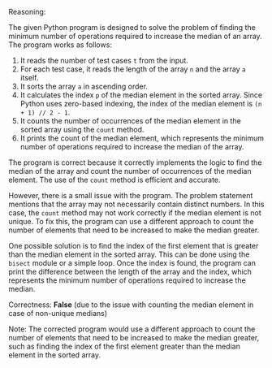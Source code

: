 Reasoning:

The given Python program is designed to solve the problem of finding the minimum number of operations required to increase the median of an array. The program works as follows:

1. It reads the number of test cases `t` from the input.
2. For each test case, it reads the length of the array `n` and the array `a` itself.
3. It sorts the array `a` in ascending order.
4. It calculates the index `p` of the median element in the sorted array. Since Python uses zero-based indexing, the index of the median element is `(n + 1) // 2 - 1`.
5. It counts the number of occurrences of the median element in the sorted array using the `count` method.
6. It prints the count of the median element, which represents the minimum number of operations required to increase the median of the array.

The program is correct because it correctly implements the logic to find the median of the array and count the number of occurrences of the median element. The use of the `count` method is efficient and accurate.

However, there is a small issue with the program. The problem statement mentions that the array may not necessarily contain distinct numbers. In this case, the `count` method may not work correctly if the median element is not unique. To fix this, the program can use a different approach to count the number of elements that need to be increased to make the median greater.

One possible solution is to find the index of the first element that is greater than the median element in the sorted array. This can be done using the `bisect` module or a simple loop. Once the index is found, the program can print the difference between the length of the array and the index, which represents the minimum number of operations required to increase the median.

Correctness: **False** (due to the issue with counting the median element in case of non-unique medians)

Note: The corrected program would use a different approach to count the number of elements that need to be increased to make the median greater, such as finding the index of the first element greater than the median element in the sorted array.